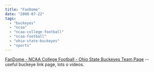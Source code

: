 ```yaml
---
title: "FanDome"
date: "2008-07-22"
tags: 
  - "buckeyes"
  - "ncaa"
  - "ncaa-college-football"
  - "ncaa-football"
  - "ohio-state-buckeyes"
  - "sports"
---
```


[FanDome - NCAA College Football - Ohio State Buckeyes Team Page](http://buckeyes.fandome.com/NCAA_Football) -- useful buckeye link page, lots o videos.
